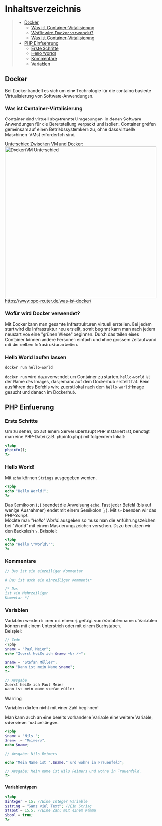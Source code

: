 # Inhaltsverzeichnis
>- [Docker](#docker)
>    - [Was ist Container-Virtalisierung](#Was_ist_Container-Virtalisierung)
>    - [Wofür wird Docker verwendet?](#Wofür_wird_Docker_verwendet?)
>    - [Was ist Container-Virtalisierung](#Was_ist_Container-Virtalisierung)
>- [PHP Einfuehrung](#php-einfuerung)
>   - [Erste Schritte](#erste-schritte)
>   - [Hello World!](#hello-world)
>   - [Kommentare](#kommentare)
>   - [Variablen](#variablen)

## Docker
Bei Docker handelt es sich um eine Technologie für die containerbasierte Virtualisierung von Software-Anwendungen.

### Was ist Container-Virtalisierung
Container sind virtuell abgetrennte Umgebungen, in denen Software Anwendungen für die Bereitstellung verpackt und isoliert. Container greifen gemeinsam auf einen Betriebssystemkern zu, ohne dass virtuelle Maschinen (VMs) erforderlich sind.

Unterschied Zwischen VM und Docker: <br>
<img src="assets/images/vm-docker.webp" alt="Docker/VM Unterschied" width="500"/> <br>
https://www.opc-router.de/was-ist-docker/

### Wofür wird Docker verwendet?

Mit Docker kann man gesamte Infrastrukturen virtuell erstellen. Bei jedem start wird die Infrastruktur neu erstellt, somit beginnt kann man nach jedem neustart von eine "grünen Wiese" beginnen. Durch das teilen eines Container können andere Personen einfach und ohne grossem Zeitaufwand mit der selben Infrastruktur arbeiten.

### Hello World laufen lassen

````docker
docker run hello-world
````

``docker run`` wird dazuverwendet um Container zu starten. ``hello-world`` ist der Name des Images, das jemand auf dem Dockerhub erstellt hat. Beim ausführen des Befehls wird zuerst lokal nach dem ``hello-world``-Image gesucht und danach im Dockerhub.

## PHP Einfuerung

### Erste Schritte
Um zu sehen, ob auf einem Server überhaupt PHP installiert ist, benötigt man eine PHP-Datei (z.B. phpinfo.php) mit folgendem Inhalt:
````php
<?php
phpinfo();
?>
````

### Hello World!
Mit ``echo`` können ``Strings`` ausgegeben werden.
````php
<?php
echo "Hello World!";
?>
````
Das Semikolon (``;``) beendet die Anweisung ``echo``. Fast jeder Befehl (bis auf wenige Ausnahmen) endet mit einem Semikolon (``;``). Mit ``?>`` beenden wir das PHP-Script.`
<br>
Möchte man *"Hello" World!* ausgeben so muss man die Anführungszeichen bei "World" mit einem Maskierungszeichen versehen. Dazu benutzen wir den Backslash ``\``. Beispiel:

````php
<?php
echo "Hello \"World\"";
?>
````

### Kommentare
````php
// Das ist ein einzeiliger Kommentar

# Das ist auch ein einzeiliger Kommentar

/* Das
ist ein Mehrzeiliger
Komentar */
````

### Variablen
Variablen werden immer mit einem ``$`` gefolgt vom Variablennamen. Variablen können mit einem Unterstrich oder mit einem Buchstaben.<br>
Beispiel:
````php
// Code
<?php
$name = "Paul Meier";
echo "Zuerst heiße ich $name <br />";

$name = "Stefan Müller";
echo "Dann ist mein Name $name";
?>

// Ausgabe
Zuerst heiße ich Paul Meier
Dann ist mein Name Stefan Müller
````

> [!WARNING]
> Variablen dürfen nicht mit einer Zahl beginnen!

Man kann auch an eine bereits vorhandene Variable eine weitere Variable, oder einen Text anhängen.
````php
<?php
$name = "Nils ";
$name .= "Reimers";
echo $name;

// Ausgabe: Nils Reimers

echo "Mein Name ist ".$name." und wohne in Frauenfeld";

// Ausgabe: Mein name ist Nils Reimers und wohne in Frauenfeld.
?>
````

#### Variablentypen
````php
<?php
$integer = 15; //Eine Integer Variable
$string = "Ganz viel Text"; //Ein String
$float = 15.5; //Eine Zahl mit einem Komma
$bool = true;
?>
````